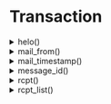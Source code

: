 # Transaction
<details><summary>helo()</summary><br/> Get the value of the `HELO/EHLO` command sent by the client.

 # Effective smtp stage

 `helo` and onwards.

 # Return

 * `string` - the value of the `HELO/EHLO` command.

 # Example
 ```js
 #{
     helo: [
        action "log info" || log("info", `${helo()}`),
     ]
 }
 ```

 # Module:Transaction
</details>
<details><summary>mail_from()</summary><br/> Get the value of the `MAIL FROM` command sent by the client.

 # Effective smtp stage

 `mail` and onwards.

 # Return

 * `address` - the sender address.

 # Example
 ```js
 #{
     helo: [
        action "log info" || log("info", `${mail_from()}`),
     ]
 }
 ```

 # Module:Transaction
</details>
<details><summary>mail_timestamp()</summary><br/> Get the time of reception of the email.

 # Effective smtp stage

 `preq` and onwards.

 # Return

 * `string` - the timestamp.

 # Example
 ```js
 #{
     preq: [
        action "receiving the email" || log("info", `time of reception: ${mail_timestamp()}`),
     ]
 }
 ```

 # Module:Transaction
</details>
<details><summary>message_id()</summary><br/> Get the unique id of the received message.

 # Effective smtp stage

 `preq` and onwards.

 # Return

 * `string` - the message id.

 # Example
 ```js
 #{
     preq: [
        action "message received" || log("info", `message id: ${message_id()}`),
     ]
 }
 ```

 # Module:Transaction
</details>
<details><summary>rcpt()</summary><br/> Get the value of the current `RCPT TO` command sent by the client.

 # Effective smtp stage

 `rcpt` and onwards. Please note that `rcpt()` will always return
 the last recipient received in stages after the `rcpt` stage

 # Return

 * `address` - the address of the received recipient.

 # Example
 ```js
 #{
     rcpt: [
        action "log recipients" || log("info", `new recipient: ${rcpt()}`),
     ]
 }
 ```

 # Module:Transaction
</details>
<details><summary>rcpt_list()</summary><br/> Get the list of recipients received by the client.

 # Effective smtp stage

 `rcpt` and onwards. Note that you will not have all recipients received
 all at once in the `rcpt` stage. It is better to use this function
 in the later stages.

 # Return

 * `Array of addresses` - the list containing all recipients.

 # Example
 ```js
 #{
     preq: [
        action "log recipients" || log("info", `all recipients: ${rcpt_list()}`),
     ]
 }
 ```

 # Module:Transaction
</details>